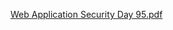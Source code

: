 [Web Application Security Day 95.pdf](https://github.com/fengsujie/Web-Application-Security-Day-95/files/10140957/Web.Application.Security.Day.95.pdf)
